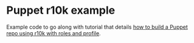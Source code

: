 # Puppet r10k example

Example code to go along with tutorial that details [how to build a Puppet repo using r10k with roles and profile](https://techpunch.co.uk/development/how-to-build-a-puppet-repo-using-r10k-with-roles-and-profiles).
